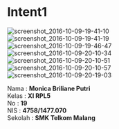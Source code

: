 # Intent1 <br>

![screenshot_2016-10-09-19-41-10](https://cloud.githubusercontent.com/assets/22133379/19227327/fce1f9aa-8e42-11e6-8029-46e3fd67967e.png)<br>
![screenshot_2016-10-09-19-41-19](https://cloud.githubusercontent.com/assets/22133379/19227328/fce357d2-8e42-11e6-86c1-d28d81d4c513.png)<br>
![screenshot_2016-10-09-19-46-47](https://cloud.githubusercontent.com/assets/22133379/19227329/fce59ace-8e42-11e6-9959-d809dda81983.png)<br>
![screenshot_2016-10-09-20-10-34](https://cloud.githubusercontent.com/assets/22133379/19227331/fce9d5bc-8e42-11e6-8a6a-d4b273ebfe25.png)<br>
![screenshot_2016-10-09-20-10-51](https://cloud.githubusercontent.com/assets/22133379/19227332/fceab0ae-8e42-11e6-934f-6da903c97189.png)<br>
![screenshot_2016-10-09-20-10-57](https://cloud.githubusercontent.com/assets/22133379/19227330/fce99eee-8e42-11e6-8617-c662025ca848.png)<br>
![screenshot_2016-10-09-20-19-03](https://cloud.githubusercontent.com/assets/22133379/19227333/fd1550e8-8e42-11e6-940c-074f13bf1a89.png)<br>

Nama : __Monica Briliane Putri__ <br>
Kelas : __XI RPL5__ <br>
No : __19__ <br>
NIS : __4758/1477.070__ <br>
Sekolah : __SMK Telkom Malang__ <br>

